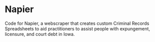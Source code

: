 # Napier
Code for Napier, a webscraper that creates custom Criminal Records Spreadsheets to aid practitioners to assist people with expungement, licensure, and court debt in Iowa.
